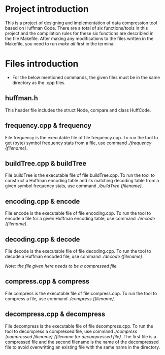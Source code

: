 # Project introduction
This is a project of designing and implementation of data compression tool based on Huffman Code. There are a total of six functions/tools in this project and the compilation rules for these six functions are describled in the file Makefile. After making any modifications to the files written in the Makefile, you need to run *make all* first in the terminal.

# Files introduction
* For the below mentioned commands, the given files must be in the same directory as the .cpp files.

## huffman.h
This header file includes the struct Node, compare and class HuffCode.

## frequency.cpp & frequency
File frequency is the executable file of file frequency.cpp. To run the tool to get (byte) symbol frequency stats from a file, use command *./frequency {filename}*. 

## buildTree.cpp & buildTree
File buildTree is the executable file of file buildTree.cpp. To run the tool to construct a Huffman encoding table and its matching decoding table from a given symbol frequency stats, use command *./buildTree {filename}*. 

## encoding.cpp & encode
File encode is the executable file of file encoding.cpp. To run the tool to encode a file for a given Huffman encoding table, use command *./encode {filename}*. 

## decoding.cpp & decode
File decode is the executable file of file decoding.cpp. To run the tool to decode a Huffman encoded file, use command *./decode {filename}*. 

*Note: the file given here needs to be a compressed file.*

## compress.cpp & compress
File compress is the executable file of file compress.cpp. To run the tool to compress a file, use command *./compress {filename}*. 

## decompress.cpp & decompress
File decompress is the executable file of file decompress.cpp. To run the tool to decompress a compressed file, use command *./compress {compressed filename} {filename for decompressed file}*. The first file is a compressed file and the second filename is the name of the decompressed file to avoid overwritting an existing file with the same name in the directory.